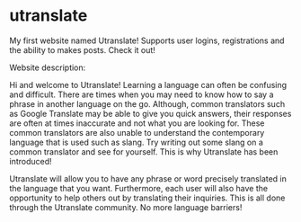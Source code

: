 # utranslate
My first website named Utranslate! Supports user logins, registrations  and the ability to makes posts. Check it out!

Website description: 

 Hi and welcome to Utranslate! Learning a language can often be confusing and difficult. There are times when you may need to know how to say a phrase in another language on the go. Although, common translators such as Google Translate may be able to give you quick answers, their responses are often at times inaccurate and not what you are looking for. These common translators are also unable to understand the contemporary language that is used such as slang. Try writing out some slang on a common translator and see for yourself. This is why Utranslate has been introduced!
 
Utranslate will allow you to have any phrase or word precisely translated in the language that you want. Furthermore, each user will also have the opportunity to help others out by translating their inquiries. This is all done through the Utranslate community. No more language barriers!

